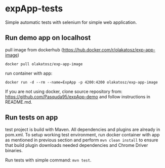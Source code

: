 # expApp-tests
Simple automatic tests with selenium for simple web application.

## Run demo app on localhost
pull image from dockerhub (https://hub.docker.com/r/olakatosz/exp-app-image)

`docker pull olakatosz/exp-app-image`

run container with app:

`docker run -d --rm --name=ExpApp -p 4200:4200 olakatosz/exp-app-image`

If you are not using docker, clone source repository from: https://github.com/Pasquda95/expApp-demo and follow instructions in README.md.

## Run tests on app
test project is build with Maven. All dependencies and plugins are already in pom.xml.
To setup working test environment, run docker container with app as mentioned in previous section and perform
`mvn clean install` to ensure that build plugin downloads needed dependencies and Chrome Driver binaries.

Run tests with simple command: `mvn test`.
